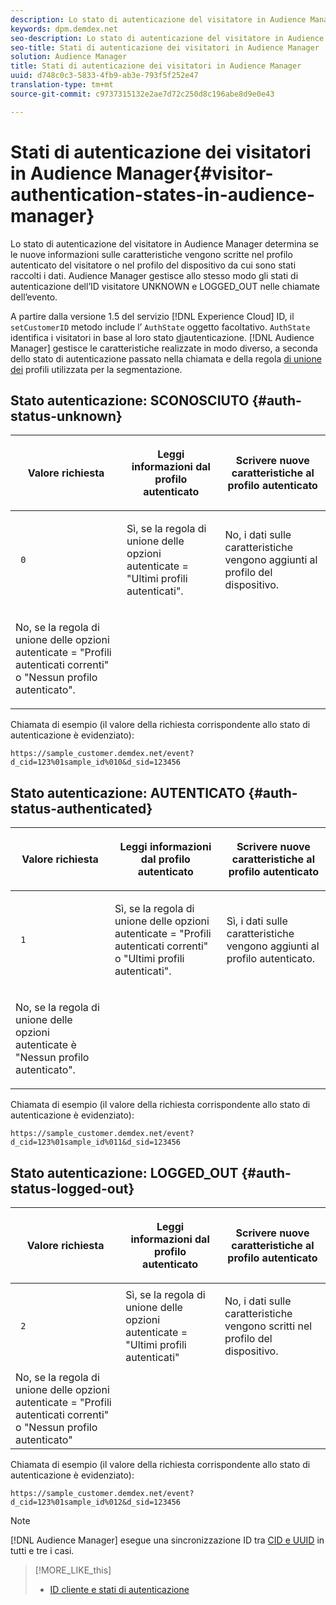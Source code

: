 ```yaml
---
description: Lo stato di autenticazione del visitatore in Audience Manager determina se le nuove informazioni sulle caratteristiche vengono scritte nel profilo autenticato del visitatore o nel profilo del dispositivo da cui sono stati raccolti i dati. Audience Manager gestisce allo stesso modo gli stati di autenticazione dell’ID visitatore UNKNOWN e LOGGED_OUT nelle chiamate dell’evento.
keywords: dpm.demdex.net
seo-description: Lo stato di autenticazione del visitatore in Audience Manager determina se le nuove informazioni sulle caratteristiche vengono scritte nel profilo autenticato del visitatore o nel profilo del dispositivo da cui sono stati raccolti i dati. Audience Manager gestisce allo stesso modo gli stati di autenticazione dell’ID visitatore UNKNOWN e LOGGED_OUT nelle chiamate dell’evento.
seo-title: Stati di autenticazione dei visitatori in Audience Manager
solution: Audience Manager
title: Stati di autenticazione dei visitatori in Audience Manager
uuid: d748c0c3-5833-4fb9-ab3e-793f5f252e47
translation-type: tm+mt
source-git-commit: c9737315132e2ae7d72c250d8c196abe8d9e0e43

---
```



# Stati di autenticazione dei visitatori in Audience Manager{#visitor-authentication-states-in-audience-manager}

Lo stato di autenticazione del visitatore in Audience Manager determina se le nuove informazioni sulle caratteristiche vengono scritte nel profilo autenticato del visitatore o nel profilo del dispositivo da cui sono stati raccolti i dati. Audience Manager gestisce allo stesso modo gli stati di autenticazione dell’ID visitatore UNKNOWN e LOGGED_OUT nelle chiamate dell’evento.

A partire dalla versione 1.5 del servizio [!DNL Experience Cloud] ID, il `setCustomerID` metodo include l’ `AuthState` oggetto facoltativo. `AuthState` identifica i visitatori in base al loro stato [di](https://marketing.adobe.com/resources/help/en_US/mcvid/mcvid-authenticated-state.html)autenticazione. [!DNL Audience Manager] gestisce le caratteristiche realizzate in modo diverso, a seconda dello stato di autenticazione passato nella chiamata e della regola [di unione dei](../features/profile-merge-rules/merge-rules-dashboard.md) profili utilizzata per la segmentazione.

## Stato autenticazione: SCONOSCIUTO {#auth-status-unknown}

<table id="table_E1EA51533FAE4BBFB338D6F6116BC1F9"> 
 <thead> 
  <tr> 
   <th colname="col1" class="entry"> <p>Valore richiesta </p> </th> 
   <th colname="col2" class="entry"> <p> <b>Leggi</b> informazioni dal profilo autenticato </p> </th> 
   <th colname="col3" class="entry"> <p> <b>Scrivere</b> nuove caratteristiche al profilo autenticato </p> </th> 
  </tr> 
 </thead>
 <tbody> 
  <tr> 
   <td colname="col1" morerows="1"> <p> <code> 0 </code> </p> </td> 
   <td colname="col2"> <p>Sì, se la regola di unione delle opzioni autenticate = "Ultimi profili autenticati". </p> </td> 
   <td colname="col3" morerows="1"> <p>No, i dati sulle caratteristiche vengono aggiunti al profilo del dispositivo. </p> </td> 
  </tr> 
  <tr> 
   <td colname="col2"> <p>No, se la regola di unione delle opzioni autenticate = "Profili autenticati correnti" o "Nessun profilo autenticato". </p> </td> 
  </tr> 
 </tbody> 
</table>

Chiamata di esempio (il valore della richiesta corrispondente allo stato di autenticazione è evidenziato):

`https://sample_customer.demdex.net/event?d_cid=123%01sample_id%010&d_sid=123456`

## Stato autenticazione: AUTENTICATO {#auth-status-authenticated}

<table id="table_956ABF96024744308F7773E1F96482B7"> 
 <thead> 
  <tr> 
   <th colname="col1" class="entry"> <p>Valore richiesta </p> </th> 
   <th colname="col2" class="entry"> <p> <b>Leggi</b> informazioni dal profilo autenticato </p> </th> 
   <th colname="col3" class="entry"> <p> <b>Scrivere</b> nuove caratteristiche al profilo autenticato </p> </th> 
  </tr> 
 </thead>
 <tbody> 
  <tr> 
   <td colname="col1" morerows="1"> <p> <code> 1 </code> </p> </td> 
   <td colname="col2"> <p>Sì, se la regola di unione delle opzioni autenticate = "Profili autenticati correnti" o "Ultimi profili autenticati". </p> </td> 
   <td colname="col3" morerows="1"> <p>Sì, i dati sulle caratteristiche vengono aggiunti al profilo autenticato. </p> </td> 
  </tr> 
  <tr> 
   <td colname="col2"> <p>No, se la regola di unione delle opzioni autenticate è "Nessun profilo autenticato". </p> </td> 
  </tr> 
 </tbody> 
</table>

Chiamata di esempio (il valore della richiesta corrispondente allo stato di autenticazione è evidenziato):

`https://sample_customer.demdex.net/event?d_cid=123%01sample_id%011&d_sid=123456`

## Stato autenticazione: LOGGED_OUT {#auth-status-logged-out}

<table id="table_783F0CBB0431482AA49F41468FA65B19"> 
 <thead> 
  <tr> 
   <th colname="col1" class="entry"> <p>Valore richiesta </p> </th> 
   <th colname="col2" class="entry"> <p> <b>Leggi</b> informazioni dal profilo autenticato </p> </th> 
   <th colname="col3" class="entry"> <p> <b>Scrivere</b> nuove caratteristiche al profilo autenticato </p> </th> 
  </tr> 
 </thead>
 <tbody> 
  <tr> 
   <td colname="col1" morerows="1"> <p> <code> 2 </code> </p> </td> 
   <td colname="col2"> Sì, se la regola di unione delle opzioni autenticate = "Ultimi profili autenticati" </td> 
   <td colname="col3" morerows="1"> <p>No, i dati sulle caratteristiche vengono scritti nel profilo del dispositivo. </p> </td> 
  </tr> 
  <tr> 
   <td colname="col2"> No, se la regola di unione delle opzioni autenticate = "Profili autenticati correnti" o "Nessun profilo autenticato" </td> 
  </tr> 
 </tbody> 
</table>

Chiamata di esempio (il valore della richiesta corrispondente allo stato di autenticazione è evidenziato):

`https://sample_customer.demdex.net/event?d_cid=123%01sample_id%012&d_sid=123456`

>[!NOTE]
>
>[!DNL Audience Manager] esegue una sincronizzazione ID tra [CID e UUID](../reference/ids-in-aam.md) in tutti e tre i casi.

>[!MORE_LIKE_this]
>
>* [ID cliente e stati di autenticazione](https://marketing.adobe.com/resources/help/en_US/mcvid/mcvid-authenticated-state.html)

